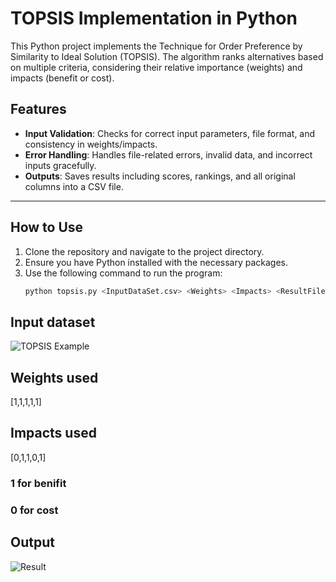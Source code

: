 # TOPSIS Implementation in Python

This Python project implements the Technique for Order Preference by Similarity to Ideal Solution (TOPSIS). The algorithm ranks alternatives based on multiple criteria, considering their relative importance (weights) and impacts (benefit or cost).

## Features

- **Input Validation**: Checks for correct input parameters, file format, and consistency in weights/impacts.
- **Error Handling**: Handles file-related errors, invalid data, and incorrect inputs gracefully.
- **Outputs**: Saves results including scores, rankings, and all original columns into a CSV file.

---

## How to Use

1. Clone the repository and navigate to the project directory.
2. Ensure you have Python installed with the necessary packages.
3. Use the following command to run the program:
   ```bash
   python topsis.py <InputDataSet.csv> <Weights> <Impacts> <ResultFile.csv>


## Input dataset
![TOPSIS Example](images/ss1.png)

## Weights used
[1,1,1,1,1]

## Impacts used
[0,1,1,0,1]
### 1 for benifit
### 0 for cost

## Output
![Result](images/ss2.png)